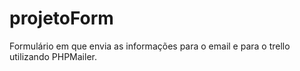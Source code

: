# projetoForm
Formulário em que envia as informações para o email e para o trello utilizando PHPMailer.
